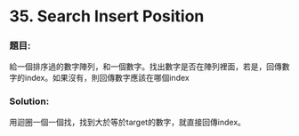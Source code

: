<h1> 35. Search Insert Position</h1>

<h3>題目:</h3>
給一個排序過的數字陣列，和一個數字。找出數字是否在陣列裡面，若是，回傳數字的index。如果沒有，則回傳數字應該在哪個index<br>
<h3>Solution:</h3>
用迴圈一個一個找，找到大於等於target的數字，就直接回傳index。
